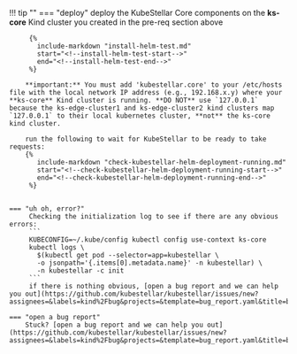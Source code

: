 <!--deploy-your-kubestellar-core-component-test-start-->
!!! tip ""
    === "deploy"
         deploy the KubeStellar Core components on the **ks-core** Kind cluster you created in the pre-req section above  

         {%
           include-markdown "install-helm-test.md"
           start="<!--install-helm-test-start-->"
           end="<!--install-helm-test-end-->"
         %}

        **important:** You must add 'kubestellar.core' to your /etc/hosts file with the local network IP address (e.g., 192.168.x.y) where your **ks-core** Kind cluster is running. **DO NOT** use `127.0.0.1` because the ks-edge-cluster1 and ks-edge-cluster2 kind clusters map `127.0.0.1` to their local kubernetes cluster, **not** the ks-core kind cluster.

        run the following to wait for KubeStellar to be ready to take requests:
        {%
           include-markdown "check-kubestellar-helm-deployment-running.md"
           start="<!--check-kubestellar-helm-deployment-running-start-->"
           end="<!--check-kubestellar-helm-deployment-running-end-->"
         %}

         
    === "uh oh, error?"
         Checking the initialization log to see if there are any obvious errors:
         ```
         KUBECONFIG=~/.kube/config kubectl config use-context ks-core  
         kubectl logs \
           $(kubectl get pod --selector=app=kubestellar \
           -o jsonpath='{.items[0].metadata.name}' -n kubestellar) \
           -n kubestellar -c init
         ```
         if there is nothing obvious, [open a bug report and we can help you out](https://github.com/kubestellar/kubestellar/issues/new?assignees=&labels=kind%2Fbug&projects=&template=bug_report.yaml&title=bug%3A+)
    
    === "open a bug report"
        Stuck? [open a bug report and we can help you out](https://github.com/kubestellar/kubestellar/issues/new?assignees=&labels=kind%2Fbug&projects=&template=bug_report.yaml&title=bug%3A+)
<!--deploy-your-kubestellar-core-component-test-end-->
